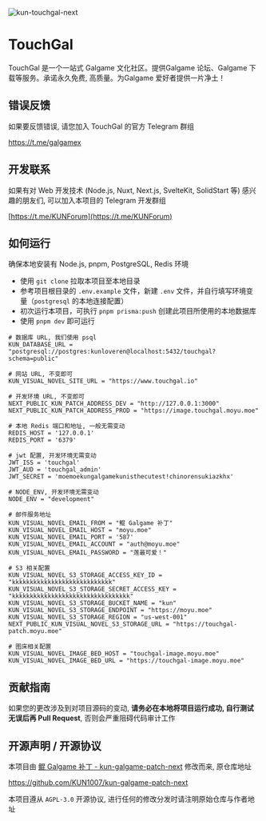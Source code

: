 ![kun-touchgal-next](./public/touchgal.avif)

# TouchGal

TouchGal 是一个一站式 Galgame 文化社区。提供Galgame 论坛、Galgame 下载等服务。承诺永久免费, 高质量。为Galgame 爱好者提供一片净土！

## 错误反馈

如果要反馈错误, 请您加入 TouchGal 的官方 Telegram 群组

https://t.me/galgamex

## 开发联系

如果有对 Web 开发技术 (Node.js, Nuxt, Next.js, SvelteKit, SolidStart 等) 感兴趣的朋友们, 可以加入本项目的 Telegram 开发群组

[https://t.me/KUNForum](https://t.me/KUNForum)

## 如何运行

确保本地安装有 Node.js, pnpm, PostgreSQL, Redis 环境

- 使用 `git clone` 拉取本项目至本地目录
- 参考项目根目录的 `.env.example` 文件，新建 `.env` 文件，并自行填写环境变量（`postgresql` 的本地连接配置）
- 初次运行本项目，可执行 `pnpm prisma:push` 创建此项目所使用的本地数据库
- 使用 `pnpm dev` 即可运行

```env
# 数据库 URL, 我们使用 psql
KUN_DATABASE_URL = "postgresql://postgres:kunloveren@localhost:5432/touchgal?schema=public"

# 网站 URL, 不变即可
KUN_VISUAL_NOVEL_SITE_URL = "https://www.touchgal.io"

# 开发环境 URL, 不变即可
NEXT_PUBLIC_KUN_PATCH_ADDRESS_DEV = "http://127.0.0.1:3000"
NEXT_PUBLIC_KUN_PATCH_ADDRESS_PROD = "https://image.touchgal.moyu.moe"

# 本地 Redis 端口和地址, 一般无需变动
REDIS_HOST = '127.0.0.1'
REDIS_PORT = '6379'

# jwt 配置, 开发环境无需变动
JWT_ISS = 'touchgal'
JWT_AUD = 'touchgal_admin'
JWT_SECRET = 'moemoekungalgamekunisthecutest!chinorensukiazkhx'

# NODE_ENV, 开发环境无需变动
NODE_ENV = "development"

# 邮件服务地址
KUN_VISUAL_NOVEL_EMAIL_FROM = "鲲 Galgame 补丁"
KUN_VISUAL_NOVEL_EMAIL_HOST = "moyu.moe"
KUN_VISUAL_NOVEL_EMAIL_PORT = '587'
KUN_VISUAL_NOVEL_EMAIL_ACCOUNT = "auth@moyu.moe"
KUN_VISUAL_NOVEL_EMAIL_PASSWORD = "莲最可爱！"

# S3 相关配置
KUN_VISUAL_NOVEL_S3_STORAGE_ACCESS_KEY_ID = "kkkkkkkkkkkkkkkkkkkkkkkkkkkk"
KUN_VISUAL_NOVEL_S3_STORAGE_SECRET_ACCESS_KEY = "kkkkkkkkkkkkkkkkkkkkkkkkkkkkkkkkk"
KUN_VISUAL_NOVEL_S3_STORAGE_BUCKET_NAME = "kun"
KUN_VISUAL_NOVEL_S3_STORAGE_ENDPOINT = "https://moyu.moe"
KUN_VISUAL_NOVEL_S3_STORAGE_REGION = "us-west-001"
NEXT_PUBLIC_KUN_VISUAL_NOVEL_S3_STORAGE_URL = "https://touchgal-patch.moyu.moe"

# 图床相关配置
KUN_VISUAL_NOVEL_IMAGE_BED_HOST = "touchgal-image.moyu.moe"
KUN_VISUAL_NOVEL_IMAGE_BED_URL = "https://touchgal-image.moyu.moe"
```

## 贡献指南

如果您的更改涉及到对项目源码的变动, **请务必在本地将项目运行成功, 自行测试无误后再 Pull Request**, 否则会严重阻碍代码审计工作

## 开源声明 / 开源协议

本项目由 [鲲 Galgame 补丁 - kun-galgame-patch-next](https://github.com/KUN1007/kun-galgame-patch-next) 修改而来, 原仓库地址

https://github.com/KUN1007/kun-galgame-patch-next

本项目遵从 `AGPL-3.0` 开源协议, 进行任何的修改分发时请注明原始仓库与作者地址
